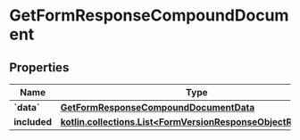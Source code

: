 
# GetFormResponseCompoundDocument

## Properties
| Name | Type | Description | Notes |
| ------------ | ------------- | ------------- | ------------- |
| **&#x60;data&#x60;** | [**GetFormResponseCompoundDocumentData**](GetFormResponseCompoundDocumentData.md) |  |  |
| **included** | [**kotlin.collections.List&lt;FormVersionResponseObjectResource&gt;**](FormVersionResponseObjectResource.md) |  |  [optional] |



